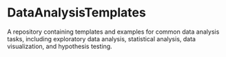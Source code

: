 # DataAnalysisTemplates
A repository containing templates and examples for common data analysis tasks, including exploratory data analysis, statistical analysis, data visualization, and hypothesis testing.
